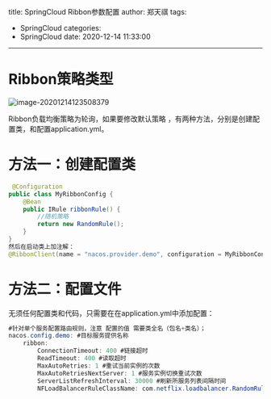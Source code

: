 title: SpringCloud Ribbon参数配置
author: 郑天祺
tags:

  - SpringCloud
categories:
  - SpringCloud
date: 2020-12-14 11:33:00

---

# Ribbon策略类型

![image-20201214123508379](/img/image-20201214123508379.png)

Ribbon负载均衡策略为轮询，如果要修改默认策略 ，有两种方法，分别是创建配置类，和配置application.yml。

# 方法一：创建配置类

```java
 @Configuration  
public class MyRibbonConfig {
    @Bean
    public IRule ribbonRule() {
        //随机策略
        return new RandomRule();
    }
}
然后在启动类上加注解：
@RibbonClient(name = "nacos.provider.demo", configuration = MyRibbonConfig.class)  //name为服务提供者名称

```

# 方法二：配置文件

无须任何配置类和代码，只需要在在application.yml中添加配置：

```java
#针对单个服务配置路由规则，注意 配置的值 需要类全名（包名+类名）；
nacos.config.demo: #目标服务提供名称
    ribbon:
        ConnectionTimeout: 400 #链接超时
        ReadTimeout: 400 #读取超时
        MaxAutoRetries: 1 #重试当前实例的次数
        MaxAutoRetriesNextServer: 1 #服务实例切换重试次数
        ServerListRefreshInterval: 30000 #刷新所服务列表间隔时间
        NFLoadBalancerRuleClassName: com.netflix.loadbalancer.RandomRule #配置对应的规则，其他ribbon自带的规则 可查看IRule接口的实现类
```

